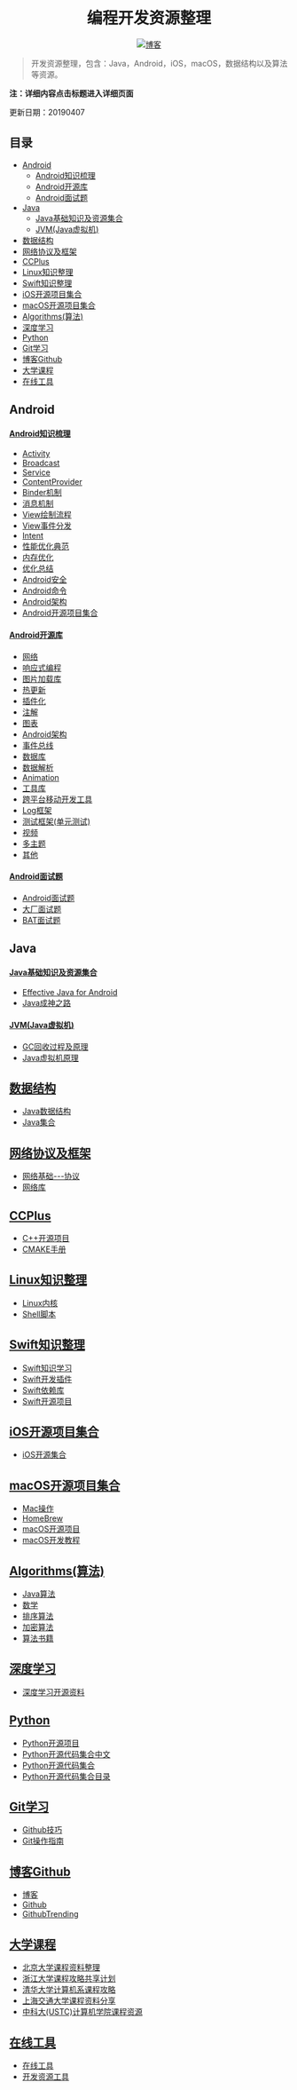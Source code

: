 <h1 align="center">编程开发资源整理</h1>

<p align="center">
  <a href="http://codemx.cn"><img src="https://img.shields.io/badge/博客-blog-brightgreen.svg" alt="博客">
  </a>
</p>


>开发资源整理，包含：Java，Android，iOS，macOS，数据结构以及算法等资源。

**注：详细内容点击标题进入详细页面**

更新日期：20190407

## 目录
* [Android](#Android)
    * [Android知识梳理](#Android知识梳理)
    * [Android开源库](#Android开源库)
    * [Android面试题](#Android面试题)
* [Java](#Java)
    * [Java基础知识及资源集合](#Java基础知识及资源集合)
    * [JVM(Java虚拟机)](#JVM(Java虚拟机))
* [数据结构](#数据结构)
* [网络协议及框架](#网络协议及框架)
* [CCPlus](#CCPlus)
* [Linux知识整理](#Linux知识整理)
* [Swift知识整理](#Swift知识整理)
* [iOS开源项目集合](#iOS开源项目集合)
* [macOS开源项目集合](#macOS开源项目集合)
* [Algorithms(算法)](#Algorithms(算法))
* [深度学习](#深度学习)
* [Python](#Python)
* [Git学习](#Git学习)
* [博客Github](#博客Github)
* [大学课程](#大学课程)
* [在线工具](#在线工具)


## Android
#### [Android知识梳理](/Android/Android.md)
* [Activity](/Android/Android.md#Activity)
* [Broadcast](/Android/Android.md#Broadcast)
* [Service](/Android/Android.md#Service)
* [ContentProvider](/Android/Android.md#ContentProvider)
* [Binder机制](/Android/Android.md#Binder机制)
* [消息机制](/Android/Android.md#消息机制)
* [View绘制流程](/Android/Android.md#View绘制流程)
* [View事件分发](/Android/Android.md#View事件分发)
* [Intent](/Android/Android.md#Intent)
* [性能优化典范](/Android/Android.md#性能优化典范)
* [内存优化](/Android/Android.md#内存优化)
* [优化总结](/Android/Android.md#优化总结)
* [Android安全](/Android/Android.md#Android安全)
* [Android命令](/Android/Android.md#Android命令)
* [Android架构](/Android/Android.md#Android架构)
* [Android开源项目集合](/Android/Android.mdAndroid开源项目集合)

#### [Android开源库](/Android/OpenSource/Library.md)
* [网络](/Android/OpenSource/Library.md#网络)
* [响应式编程](/Android/OpenSource/Library.md#ReactiveX)
* [图片加载库](/Android/OpenSource/Library.md#图片加载及显示)
* [热更新](/Android/OpenSource/Library.md#热更新)
* [插件化](/Android/OpenSource/Library.md#插件化)
* [注解](/Android/OpenSource/Library.md#注解)
* [图表](/Android/OpenSource/Library.md#图表)
* [Android架构](/Android/OpenSource/Library.md#Android架构)
* [事件总线](/Android/OpenSource/Library.md#事件总线)
* [数据库](/Android/OpenSource/Library.md#数据库)
* [数据解析](/Android/OpenSource/Library.md#数据解析)
* [Animation](/Android/OpenSource/Library.md#Animation)
* [工具库](/Android/OpenSource/Library.md#工具库)
* [跨平台移动开发工具](/Android/OpenSource/Library.md#跨平台移动开发工具)
* [Log框架](/Android/OpenSource/Library.md#Log框架)
* [测试框架(单元测试)](/Android/OpenSource/Library.md#测试框架(单元测试))
* [视频](/Android/OpenSource/Library.md#视频)
* [多主题](/Android/OpenSource/Library.md#多主题)
* [其他](/Android/OpenSource/Library.md#其他)

#### [Android面试题](/Interview/Interview.md)
* [Android面试题](/Interview/CodeMXInterview.md)
* [大厂面试题](/Interview/BigCompanyInterview.md)
* [BAT面试题](/Interview/BATInterview2018.md)

## Java
#### [Java基础知识及资源集合](/Java/Java.md)
* [Effective Java for Android](/Java/EffectiveJava4Android.md)
* [Java成神之路](/Java/JavaSummary.md)

#### [JVM(Java虚拟机)](/Java/JVM.md)
* [GC回收过程及原理](/Java/JVM.md#GC回收过程及原理)
* [Java虚拟机原理](/Java/JVM.md#Java虚拟机原理)

## [数据结构](/Algorithm/Structures.md)
* [Java数据结构](/Algorithm/Structures.md#Java数据结构和算法)
* [Java集合](/Algorithm/Structures.md#Java集合)

## [网络协议及框架](/Net/Net.md)
* [网络基础---协议](/Net/Net.md#网络协议)
* [网络库](/Net/Net.md#网络库)

## [CCPlus](/CCPlus/CCPlus.md)
* [C++开源项目](/CCPlus/CPlus.md#C++开源项目)
* [CMAKE手册](/CCPlus/CPlus.md#CMAKE手册)

## [Linux知识整理](/Linux/Linux.md)
* [Linux内核](/Linux/Linux.md#Linux内核)
* [Shell脚本](/Linux/Linux.md#Shell脚本)

## [Swift知识整理](/Swift/Swift.md)
* [Swift知识学习](/Swift/Swift.md#Swift知识学习)
* [Swift开发插件](/Swift/Swift.md#Swift开发插件)
* [Swift依赖库](/Swift/Swift.md#Swift依赖库)
* [Swift开源项目](/Swift/Swift.md#Swift开源项目)

## [iOS开源项目集合](/iOS/iOS.md)
* [iOS开源集合](/iOS/iOS.md#开源集合)

## [macOS开源项目集合](/macOS/macOS.md)
* [Mac操作](/macOS/macOS.md#Mac操作)
* [HomeBrew](/macOS/macOS.md#HomeBrew)
* [macOS开源项目](/macOS/macOS.md#macOS开源项目)
* [macOS开发教程](/macOS/macOS.md#macOS开发教程)

## [Algorithms(算法)](/Algorithm/Algorithm.md)
* [Java算法](/Algorithm/Algorithm.md#Java算法)
* [数学](/Algorithm/Algorithm.md#数学)
* [排序算法](/Algorithm/Algorithm.md#加密算法)
* [加密算法](/Algorithm/Algorithm.md#加密算法)
* [算法书籍](/Algorithm/Algorithm.md#算法书籍)

## [深度学习](/DeepLearn/DeepLearn.md)
* [深度学习开源资料](/DeepLearn/DeepLearn.md)

## [Python](/Python/Python.md)
* [Python开源项目](/Python/Python.md)
* [Python开源代码集合中文](/Python/AwesomePythonCN.md)
* [Python开源代码集合](/Python/AwesomePython.md)
* [Python开源代码集合目录](/Python/AwesomePython2.md)

## [Git学习](/Git/Git.md)
* [Github技巧](/Git/Git.md#Github技巧)
* [Git操作指南](/Git/Git.md#Git操作指南)

## [博客Github](/Blog/Blog.md)
* [博客](/Blog/Blog.md#博客)
* [Github](/Blog/Blog.md#Github)
* [GithubTrending](<https://github.com/trending>)

## [大学课程](/CollegeCourse/CollegeCourse.md)

* [北京大学课程资料整理 ](https://lib-pku.github.io/)
* [浙江大学课程攻略共享计划](https://github.com/QSCTech/zju-icicles)
* [清华大学计算机系课程攻略](https://github.com/PKUanonym/REKCARC-TSC-UHT)
* [上海交通大学课程资料分享](https://github.com/CoolPhilChen/SJTU-Courses/)
* [中科大(USTC)计算机学院课程资源](https://github.com/ustcwpz/USTC-CS-Courses-Resource)



## [在线工具](/Tools/Tools.md)

* [在线工具](/Tools/Tools.md#在线工具)
* [开发资源工具](/Tools/Tools.md#开发资源工具)

